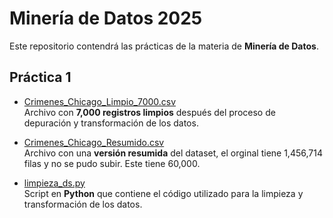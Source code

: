 # Minería de Datos 2025

Este repositorio contendrá las  prácticas de la materia de **Minería de Datos**.
## Práctica 1

- [Crimenes_Chicago_Limpio_7000.csv](https://github.com/IdAle3/MineriaDeDatos2025/blob/main/Practica1/Crimenes_Chicago_Limpio_7000.csv)  
  Archivo con **7,000 registros limpios** después del proceso de depuración y transformación de los datos.

- [Crimenes_Chicago_Resumido.csv](https://github.com/IdAle3/MineriaDeDatos2025/blob/main/Practica1/Crimenes_Chicago_Resumido.csv)  
  Archivo con una **versión resumida** del dataset, el orginal tiene 1,456,714 filas y no se pudo subir. Este tiene 60,000.

- [limpieza_ds.py](https://github.com/IdAle3/MineriaDeDatos2025/blob/main/Practica1/limpieza_ds.py)  
  Script en **Python** que contiene el código utilizado para la limpieza y transformación de los datos.  

